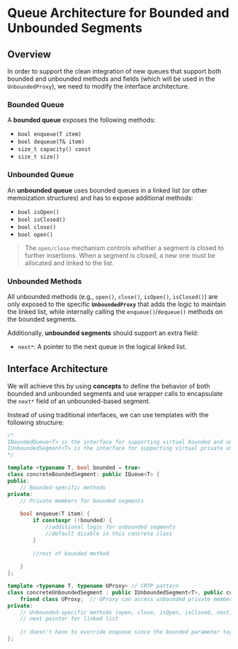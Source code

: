 # Queue Architecture for Bounded and Unbounded Segments

## Overview

In order to support the clean integration of new queues that support both bounded and unbounded methods and fields (which will be used in the `UnboundedProxy`), we need to modify the interface architecture.

### Bounded Queue
A **bounded queue** exposes the following methods:

- `bool enqueue(T item)`
- `bool dequeue(T& item)`
- `size_t capacity() const`
- `size_t size()`

### Unbounded Queue
An **unbounded queue** uses bounded queues in a linked list (or other memoization structures) and has to expose additional methods:

- `bool isOpen()`
- `bool isClosed()`
- `bool close()`
- `bool open()`

> The `open/close` mechanism controls whether a segment is closed to further insertions. When a segment is closed, a new one must be allocated and linked to the list.

### Unbounded Methods
All unbounded methods (e.g., `open()`, `close()`, `isOpen()`, `isClosed()`) are only exposed to the specific **`UnboundedProxy`** that adds the logic to maintain the linked list, while internally calling the `enqueue()`/`dequeue()` methods on the bounded segments.

Additionally, **unbounded segments** should support an extra field:

- `next*`: A pointer to the next queue in the logical linked list.

## Interface Architecture

We will achieve this by using **concepts** to define the behavior of both bounded and unbounded segments and use wrapper calls to encapsulate the `next*` field of an unbounded-based segment.

Instead of using traditional interfaces, we can use templates with the following structure:

```cpp
/*
IBoundedQueue<T> is the interface for supporting virtual bounded and unbounded proxy methods.
IUnboundedSegment<T> is the interface for supporting virtual private unbounded segment methods.
*/

template <typename T, bool bounded = true>
class concreteBoundedSegment: public IQueue<T> {
public:
    // Bounded-specific methods
private:
    // Private members for bounded segments
    
    bool enqueue(T item) {
	    if constexpr (!bounded) {
		    //additional logic for unbounded segments
		    //default disable in this concrete class
	    }
	    
	    //rest of bounded method
    
    }
};

template <typename T, typename UProxy> // CRTP pattern
class concreteUnboundedSegment : public IUnboundedSegment<T>, public concreteBoundedSegment<T, false> {
    friend class UProxy;  // UProxy can access unbounded private members
private:
    // Unbounded-specific methods (open, close, isOpen, isClosed, next)
    // next pointer for linked list
    
    // doesn't have to override enqueue since the bounded parameter toggles the behaviour
};
